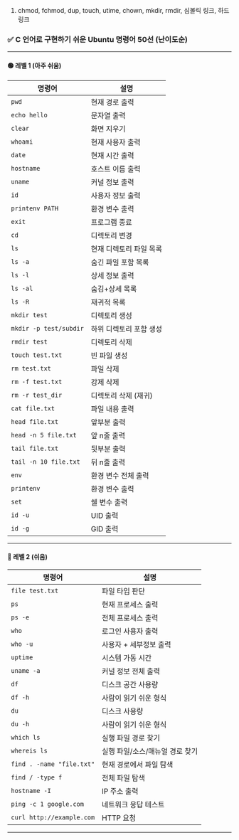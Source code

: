 1. chmod, fchmod, dup, touch, utime, chown, mkdir, rmdir, 심볼릭 링크, 하드 링크


### ✅ C 언어로 구현하기 쉬운 Ubuntu 명령어 50선 (난이도순)

---

#### 🟢 레벨 1 (아주 쉬움)

| 명령어                    | 설명            |
| ---------------------- | ------------- |
| `pwd`                  | 현재 경로 출력      |
| `echo hello`           | 문자열 출력        |
| `clear`                | 화면 지우기        |
| `whoami`               | 현재 사용자 출력     |
| `date`                 | 현재 시간 출력      |
| `hostname`             | 호스트 이름 출력     |
| `uname`                | 커널 정보 출력      |
| `id`                   | 사용자 정보 출력     |
| `printenv PATH`        | 환경 변수 출력      |
| `exit`                 | 프로그램 종료       |
| `cd`                   | 디렉토리 변경       |
| `ls`                   | 현재 디렉토리 파일 목록 |
| `ls -a`                | 숨긴 파일 포함 목록   |
| `ls -l`                | 상세 정보 출력      |
| `ls -al`               | 숨김+상세 목록      |
| `ls -R`                | 재귀적 목록        |
| `mkdir test`           | 디렉토리 생성       |
| `mkdir -p test/subdir` | 하위 디렉토리 포함 생성 |
| `rmdir test`           | 디렉토리 삭제       |
| `touch test.txt`       | 빈 파일 생성       |
| `rm test.txt`          | 파일 삭제         |
| `rm -f test.txt`       | 강제 삭제         |
| `rm -r test_dir`       | 디렉토리 삭제 (재귀)  |
| `cat file.txt`         | 파일 내용 출력      |
| `head file.txt`        | 앞부분 출력        |
| `head -n 5 file.txt`   | 앞 n줄 출력       |
| `tail file.txt`        | 뒷부분 출력        |
| `tail -n 10 file.txt`  | 뒤 n줄 출력       |
| `env`                  | 환경 변수 전체 출력   |
| `printenv`             | 환경 변수 출력      |
| `set`                  | 쉘 변수 출력       |
| `id -u`                | UID 출력        |
| `id -g`                | GID 출력        |

---

#### 🔵 레벨 2 (쉬움)

| 명령어                       | 설명                 |
| ------------------------- | ------------------ |
| `file test.txt`           | 파일 타입 판단           |
| `ps`                      | 현재 프로세스 출력         |
| `ps -e`                   | 전체 프로세스 출력         |
| `who`                     | 로그인 사용자 출력         |
| `who -u`                  | 사용자 + 세부정보 출력      |
| `uptime`                  | 시스템 가동 시간          |
| `uname -a`                | 커널 정보 전체 출력        |
| `df`                      | 디스크 공간 사용량         |
| `df -h`                   | 사람이 읽기 쉬운 형식       |
| `du`                      | 디스크 사용량            |
| `du -h`                   | 사람이 읽기 쉬운 형식       |
| `which ls`                | 실행 파일 경로 찾기        |
| `whereis ls`              | 실행 파일/소스/매뉴얼 경로 찾기 |
| `find . -name "file.txt"` | 현재 경로에서 파일 탐색      |
| `find / -type f`          | 전체 파일 탐색           |
| `hostname -I`             | IP 주소 출력           |
| `ping -c 1 google.com`    | 네트워크 응답 테스트        |
| `curl http://example.com` | HTTP 요청            |

---